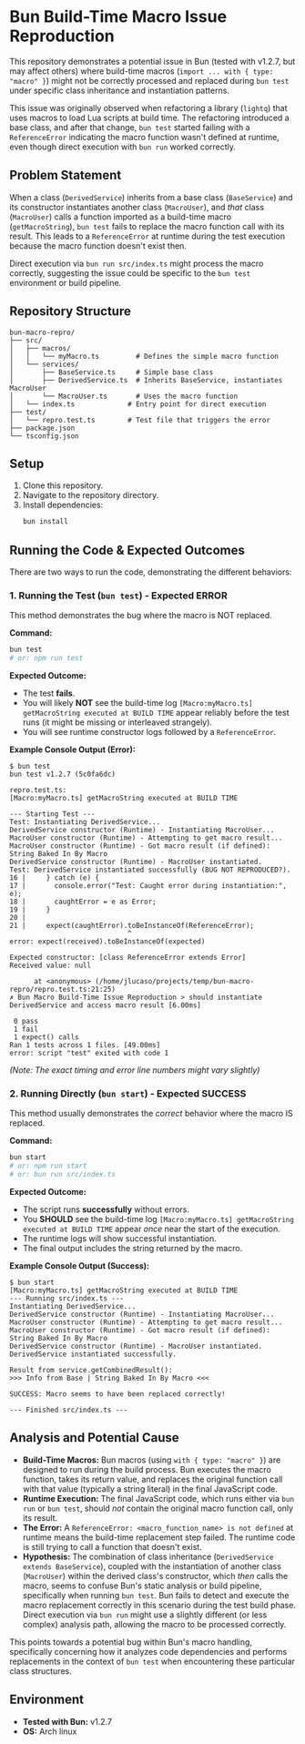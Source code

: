 # Bun Build-Time Macro Issue Reproduction

This repository demonstrates a potential issue in Bun (tested with v1.2.7, but may affect others) where build-time macros (`import ... with { type: "macro" }`) might not be correctly processed and replaced during `bun test` under specific class inheritance and instantiation patterns.

This issue was originally observed when refactoring a library (`lightq`) that uses macros to load Lua scripts at build time. The refactoring introduced a base class, and after that change, `bun test` started failing with a `ReferenceError` indicating the macro function wasn't defined at runtime, even though direct execution with `bun run` worked correctly.

## Problem Statement

When a class (`DerivedService`) inherits from a base class (`BaseService`) and its constructor instantiates another class (`MacroUser`), and *that* class (`MacroUser`) calls a function imported as a build-time macro (`getMacroString`), `bun test` fails to replace the macro function call with its result. This leads to a `ReferenceError` at runtime during the test execution because the macro function doesn't exist then.

Direct execution via `bun run src/index.ts` might process the macro correctly, suggesting the issue could be specific to the `bun test` environment or build pipeline.

## Repository Structure

```
bun-macro-repro/
├── src/
│   ├── macros/
│   │   └── myMacro.ts         # Defines the simple macro function
│   └── services/
│       ├── BaseService.ts     # Simple base class
│       ├── DerivedService.ts  # Inherits BaseService, instantiates MacroUser
│       └── MacroUser.ts       # Uses the macro function
│   └── index.ts             # Entry point for direct execution
├── test/
│   └── repro.test.ts        # Test file that triggers the error
├── package.json
└── tsconfig.json
```

## Setup

1.  Clone this repository.
2.  Navigate to the repository directory.
3.  Install dependencies:
    ```bash
    bun install
    ```

## Running the Code & Expected Outcomes

There are two ways to run the code, demonstrating the different behaviors:

### 1. Running the Test (`bun test`) - Expected ERROR

This method demonstrates the bug where the macro is NOT replaced.

**Command:**

```bash
bun test
# or: npm run test
```

**Expected Outcome:**

*   The test **fails**.
*   You will likely **NOT** see the build-time log `[Macro:myMacro.ts] getMacroString executed at BUILD TIME` appear reliably before the test runs (it might be missing or interleaved strangely).
*   You will see runtime constructor logs followed by a `ReferenceError`.

**Example Console Output (Error):**

```
$ bun test
bun test v1.2.7 (5c0fa6dc)

repro.test.ts:
[Macro:myMacro.ts] getMacroString executed at BUILD TIME

--- Starting Test ---
Test: Instantiating DerivedService...
DerivedService constructor (Runtime) - Instantiating MacroUser...
MacroUser constructor (Runtime) - Attempting to get macro result...
MacroUser constructor (Runtime) - Got macro result (if defined): String Baked In By Macro
DerivedService constructor (Runtime) - MacroUser instantiated.
Test: DerivedService instantiated successfully (BUG NOT REPRODUCED?).
16 |     } catch (e) {
17 |       console.error("Test: Caught error during instantiation:", e);
18 |       caughtError = e as Error;
19 |     }
20 | 
21 |     expect(caughtError).toBeInstanceOf(ReferenceError);
                             ^
error: expect(received).toBeInstanceOf(expected)

Expected constructor: [class ReferenceError extends Error]
Received value: null

      at <anonymous> (/home/jlucaso/projects/temp/bun-macro-repro/repro.test.ts:21:25)
✗ Bun Macro Build-Time Issue Reproduction > should instantiate DerivedService and access macro result [6.00ms]

 0 pass
 1 fail
 1 expect() calls
Ran 1 tests across 1 files. [49.00ms]
error: script "test" exited with code 1
```
*(Note: The exact timing and error line numbers might vary slightly)*

### 2. Running Directly (`bun start`) - Expected SUCCESS

This method usually demonstrates the *correct* behavior where the macro IS replaced.

**Command:**

```bash
bun start
# or: npm run start
# or: bun run src/index.ts
```

**Expected Outcome:**

*   The script runs **successfully** without errors.
*   You **SHOULD** see the build-time log `[Macro:myMacro.ts] getMacroString executed at BUILD TIME` appear *once* near the start of the execution.
*   The runtime logs will show successful instantiation.
*   The final output includes the string returned by the macro.

**Example Console Output (Success):**

```
$ bun start
[Macro:myMacro.ts] getMacroString executed at BUILD TIME
--- Running src/index.ts ---
Instantiating DerivedService...
DerivedService constructor (Runtime) - Instantiating MacroUser...
MacroUser constructor (Runtime) - Attempting to get macro result...
MacroUser constructor (Runtime) - Got macro result (if defined): String Baked In By Macro
DerivedService constructor (Runtime) - MacroUser instantiated.
DerivedService instantiated successfully.

Result from service.getCombinedResult():
>>> Info from Base | String Baked In By Macro <<<

SUCCESS: Macro seems to have been replaced correctly!

--- Finished src/index.ts ---
```

## Analysis and Potential Cause

*   **Build-Time Macros:** Bun macros (using `with { type: "macro" }`) are designed to run during the build process. Bun executes the macro function, takes its return value, and replaces the original function call with that value (typically a string literal) in the final JavaScript code.
*   **Runtime Execution:** The final JavaScript code, which runs either via `bun run` or `bun test`, should *not* contain the original macro function call, only its result.
*   **The Error:** A `ReferenceError: <macro_function_name> is not defined` at runtime means the build-time replacement step failed. The runtime code is still trying to call a function that doesn't exist.
*   **Hypothesis:** The combination of class inheritance (`DerivedService extends BaseService`), coupled with the instantiation of another class (`MacroUser`) within the derived class's constructor, which *then* calls the macro, seems to confuse Bun's static analysis or build pipeline, specifically when running `bun test`. Bun fails to detect and execute the macro replacement correctly in this scenario during the test build phase. Direct execution via `bun run` might use a slightly different (or less complex) analysis path, allowing the macro to be processed correctly.

This points towards a potential bug within Bun's macro handling, specifically concerning how it analyzes code dependencies and performs replacements in the context of `bun test` when encountering these particular class structures.

## Environment

*   **Tested with Bun:** v1.2.7
*   **OS:** Arch linux
```